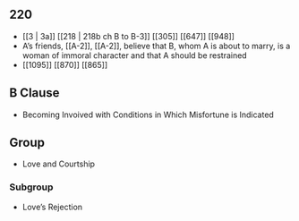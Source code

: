 ## 220
- [[3 | 3a]] [[218 | 218b ch B to B-3]] [[305]] [[647]] [[948]] 
- A’s friends, [[A-2]], [[A-2]], believe that B, whom A is about to marry, is a woman of immoral character and that A should be restrained
- [[1095]] [[870]] [[865]] 

## B Clause
- Becoming Invoived with Conditions in Which Misfortune is Indicated

## Group
- Love and Courtship

### Subgroup
- Love’s Rejection

